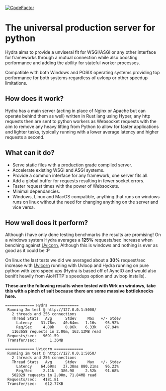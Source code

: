 [![CodeFactor](https://www.codefactor.io/repository/github/project-dream-weaver/hydra/badge)](https://www.codefactor.io/repository/github/project-dream-weaver/hydra)

# The universal production server for python
Hydra aims to provide a unviseral fit for WSGI/ASGI or any other interface for frameworks through a mutual connection while also boosting performance and adding the ability for stateful worker processes.<br>

Compatible with both Windows and POSIX operating systems providing top performance for both systems regardless of uvloop or other speedup limitations.<br>

## How does it work?
Hydra has a main server (acting in place of Nginx or Apache but can operate behind them as well) written in Rust lang using Hyper, any http requests then are sent to python workers as Websocket requests with the aim to remove any heavy lifting from Python to allow for faster applications and lighter tasks, typically running with a lower average latency and higher requests a second.

## What can it do?
- Serve static files with a production grade compiled server.
- Accelerate existing WSGI and ASGI systems.
- Provide a common interface for any framework, one server fits all.
- Add a global buffer for requests resulting in fewer socket errors.
- Faster request times with the power of Websockets.
- Minimal dependancies.
- Windows, Linux and MacOS compatible, anything that runs on windows runs on linux without the need for changing anything on the server and vice versa.

## How well does it perform?
Although i have only done testing benchmarks the results are promising! On a windows system Hydra averages a **125%** requests/sec increase when benching against [Uvicorn](https://www.uvicorn.org/), Although this is windows and nothing is ever as good as it could be :P

On linux the last tests we did we averaged about a **30%** request/sec increase with [Uvicorn](https://www.uvicorn.org/) running with Uvloop and Hydra running on pure python with zero speed ups (Hydra is based off of AyncIO and would also benifit heavily from AioHTTP's speedups option and uvloop installs).


**These are the following results when tested with Wrk on windows, take this with a pinch of salt because there are some massive bottleknecks here.**
```docker
============= Hydra =============
 Running 2m test @ http://127.0.0.1:5000/
   2 threads and 256 connections
   Thread Stats   Avg      Stdev     Max   +/- Stdev
     Latency    31.78ms   40.64ms   1.16s    95.92%
     Req/Sec     4.88k     0.86k    6.33k    87.94%
   1163658 requests in 2.00m, 163.13MB read
 Requests/sec:   9691.59
 Transfer/sec:      1.36MB
 
============= Uvicorn =============
 Running 2m test @ http://127.0.0.1:5050/
   2 threads and 256 connections
   Thread Stats   Avg      Stdev     Max   +/- Stdev
     Latency    64.69ms   37.38ms 880.21ms   96.23%
     Req/Sec     2.11k   386.98     2.52k    91.68%
   502029 requests in 2.00m, 71.84MB read
 Requests/sec:   4181.81
 Transfer/sec:    612.77KB
```

